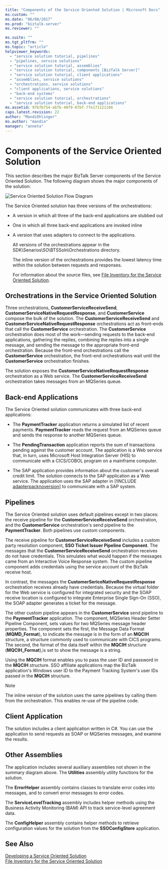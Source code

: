 ```yaml
---
title: "Components of the Service Oriented Solution | Microsoft Docs"
ms.custom: ""
ms.date: "06/08/2017"
ms.prod: "biztalk-server"
ms.reviewer: ""

ms.suite: ""
ms.tgt_pltfrm: ""
ms.topic: "article"
helpviewer_keywords: 
  - "service solution tutorial, pipelines"
  - "pipelines, service solutions"
  - "service solution tutorial, assemblies"
  - "service solution tutorial, components [BizTalk Server]"
  - "service solution tutorial, client applications"
  - "assemblies, service solutions"
  - "orchestrations, service solutions"
  - "client applications, service solutions"
  - "back-end systems"
  - "service solution tutorial, orchestrations"
  - "service solution tutorial, back-end applications"
ms.assetid: 97b7b754-abfb-48f9-87bf-7fe171121166
caps.latest.revision: 22
author: "MandiOhlinger"
ms.author: "mandia"
manager: "anneta"
---
```

# Components of the Service Oriented Solution
This section describes the major BizTalk Server components of the Service Oriented Solution. The following diagram shows the major components of the solution:  
  
 ![Service Oriented Solution Flow Diagram](../core/media/service-oriented-flow-diagram.gif "Service_Oriented_Flow_Diagram")  
  
 The Service Oriented solution has three versions of the orchestrations:  
  
- A version in which all three of the back-end applications are stubbed out  
  
- One in which all three back-end applications are invoked inline  
  
- A version that uses adapters to connect to the applications.  
  
  All versions of the orchestrations appear in the SDK\Senarios\SO\BTSSoln\Orchestrations directory.  
  
  The inline version of the orchestrations provides the lowest latency time within the solution between requests and responses.  
  
  For information about the source files, see [File Inventory for the Service Oriented Solution](../core/file-inventory-for-the-service-oriented-solution.md).  
  
## Orchestrations in the Service Oriented Solution  
 Three orchestrations, **CustomerServiceReceiveSend**, **CustomerServiceNativeRequestResponse**, and **CustomerService** compose the bulk of the solution. The **CustomerServiceReceiveSend** and **CustomerServiceNativeRequestResponse** orchestrations act as front-ends that call the **CustomerService** orchestration. The **CustomerService** orchestration does most of the work—sending requests to the back-end applications, gathering the replies, combining the replies into a single message, and sending the message to the appropriate front-end orchestration. Because the front-end orchestrations call the **CustomerService** orchestration, the front-end orchestrations wait until the **CustomerService** orchestration finishes.  
  
 The solution exposes the **CustomerServiceNativeRequestResponse** orchestration as a Web service. The **CustomerServiceReceiveSend** orchestration takes messages from an MQSeries queue.  
  
## Back-end Applications  
 The Service Oriented solution communicates with three back-end applications:  
  
- The **PaymentTracker** application returns a simulated list of recent payments. **PaymentTracker** reads the request from an MQSeries queue and sends the response to another MQSeries queue.  
  
- The **PendingTransaction** application reports the sum of transactions pending against the customer account. The application is a Web service that, in turn, uses Microsoft Host Integration Server (HIS) to communicate with a CICS/COBOL program on a mainframe computer.  
  
- The SAP application provides information about the customer's overall credit limit. The solution connects to the SAP application as a Web service. The application uses the SAP adapter in [!INCLUDE [adapterpacknoversion](../includes/adapterpacknoversion-md.md)] to communicate with a SAP system.  
  
## Pipelines  
 The Service Oriented solution uses default pipelines except in two places: the receive pipeline for the **CustomerServiceReceiveSend** orchestration, and the **CustomerService** orchestration's send pipeline to the **PaymentTracker**. Both pipelines use custom components.  
  
 The receive pipeline for **CustomerServiceReceiveSend** includes a custom party resolution component, **SSO Ticket Issuer Pipeline Component**. The messages that the **CustomerServiceReceiveSend** orchestration receives do not have credentials. This simulates what would happen if the messages came from an Interactive Voice Response system. The custom pipeline component adds credentials using the service account of the BizTalk receive host.  
  
 In contrast, the messages the **CustomerSericeNativeRequestResponse** orchestration receives already have credentials. Because the virtual folder for the Web service is configured for integrated security and the SOAP receive location is configured to integrate Enterprise Single Sign-On (SSO), the SOAP adapter generates a ticket for the message.  
  
 The other custom pipeline appears in the **CustomerService** send pipeline to the **PaymentTracker** application. The component, MQSeries Header Setter Pipeline Component, sets values for two MQSeries message header properties. The component sets the first, the Message Data Format (**MQMD_Format**), to indicate the message is in the form of an **MQCIH** structure, a structure commonly used to communicate with CICS programs. The second, the format of the data itself within the **MQCIH** structure (**MQCIH_Format**),is set to show the message is a string.  
  
 Using the **MQCIH** format enables you to pass the user ID and password in the **MQCIH** structure. SSO affiliate applications map the BizTalk application's Windows user ID to the Payment Tracking System's user IDs passed in the **MQCIH** structure.  
  
> [!NOTE]
>  The inline version of the solution uses the same pipelines by calling them from the orchestration. This enables re-use of the pipeline code.  
  
## Client Application  
 The solution includes a client application written in C#. You can use the application to send requests as SOAP or MQSeries messages, and examine the results.  
  
## Other Assemblies  
 The application includes several auxiliary assemblies not shown in the summary diagram above. The **Utilities** assembly utility functions for the solution.  
  
 The **ErrorHelper** assembly contains classes to translate error codes into messages, and to convert error messages to error codes.  
  
 The **ServiceLevelTracking** assembly includes helper methods using the Business Activity Monitoring (BAM) API to track service-level agreement data.  
  
 The **ConfigHelper** assembly contains helper methods to retrieve configuration values for the solution from the **SSOConfigStore** application.  
  
## See Also  
 [Developing a Service Oriented Solution](../core/developing-a-service-oriented-solution.md)   
 [File Inventory for the Service Oriented Solution](../core/file-inventory-for-the-service-oriented-solution.md)